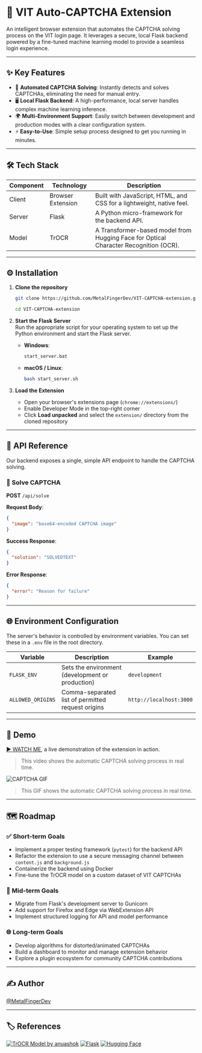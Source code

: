 # 🔐 VIT Auto-CAPTCHA Extension

An intelligent browser extension that automates the CAPTCHA solving process on the VIT login page. It leverages a secure, local Flask backend powered by a fine-tuned machine learning model to provide a seamless login experience.

---

## ✨ Key Features

- 🚀 **Automated CAPTCHA Solving**: Instantly detects and solves CAPTCHAs, eliminating the need for manual entry.  
- 🖥 **Local Flask Backend**: A high-performance, local server handles complex machine learning inference.  
- 🌍 **Multi-Environment Support**: Easily switch between development and production modes with a clear configuration system.  
- ⚡ **Easy-to-Use**: Simple setup process designed to get you running in minutes.  

---

## 🛠 Tech Stack

| Component | Technology       | Description                                                        |
|----------|------------------|--------------------------------------------------------------------|
| Client   | Browser Extension | Built with JavaScript, HTML, and CSS for a lightweight, native feel. |
| Server   | Flask             | A Python micro-framework for the backend API.                     |
| Model    | TrOCR             | A Transformer-based model from Hugging Face for Optical Character Recognition (OCR). |

---

## ⚙️ Installation

1. **Clone the repository**  
   ```bash
   git clone https://github.com/MetalFingerDev/VIT-CAPTCHA-extension.git
   ```
   ```bash
   cd VIT-CAPTCHA-extension
   ```

2. **Start the Flask Server**  
   Run the appropriate script for your operating system to set up the Python environment and start the Flask server.

   - **Windows**:  
     ```bash
     start_server.bat
     ```

   - **macOS / Linux**:  
     ```bash
     bash start_server.sh
     ```

3. **Load the Extension**  
   - Open your browser's extensions page (`chrome://extensions/`)  
   - Enable Developer Mode in the top-right corner  
   - Click **Load unpacked** and select the `extension/` directory from the cloned repository  

---

## 📡 API Reference

Our backend exposes a single, simple API endpoint to handle the CAPTCHA solving.

### 🔹 Solve CAPTCHA

**POST** `/api/solve`

**Request Body**:
```json
{
  "image": "base64-encoded CAPTCHA image"
}
```

**Success Response**:
```json
{
  "solution": "SOLVEDTEXT"
}
```

**Error Response**:
```json
{
  "error": "Reason for failure"
}
```

---

## 🌐 Environment Configuration

The server's behavior is controlled by environment variables. You can set these in a `.env` file in the root directory.

| Variable         | Description                                      | Example                                           |
|------------------|--------------------------------------------------|---------------------------------------------------|
| `FLASK_ENV`      | Sets the environment (development or production) | `development`                                     |
| `ALLOWED_ORIGINS`| Comma-separated list of permitted request origins| `http://localhost:3000` |

---

## 🎥 Demo

[▶️ WATCH ME](WATCHME.mp4), a live demonstration of the extension in action.  
>This video shows the automatic CAPTCHA solving process in real time.

![CAPTCHA GIF](src/static/demo.gif)
> This GIF shows the automatic CAPTCHA solving process in real time.

---

## 🗺 Roadmap

### ✅ Short-term Goals

- Implement a proper testing framework (`pytest`) for the backend API  
- Refactor the extension to use a secure messaging channel between `content.js` and `background.js`  
- Containerize the backend using Docker  
- Fine-tune the TrOCR model on a custom dataset of VIT CAPTCHAs  

### 🚀 Mid-term Goals

- Migrate from Flask's development server to Gunicorn  
- Add support for Firefox and Edge via WebExtension API  
- Implement structured logging for API and model performance  

### 🌐 Long-term Goals

- Develop algorithms for distorted/animated CAPTCHAs  
- Build a dashboard to monitor and manage extension behavior  
- Explore a plugin ecosystem for community CAPTCHA contributions  

---

## ✍️ Author

[@MetalFingerDev](https://github.com/MetalFingerDev)

---

## 🏷 References

[![TrOCR Model by anuashok](https://img.shields.io/badge/Model-TrOCR-blueviolet?style=for-the-badge&logo=huggingface)](https://huggingface.co/anuashok/ocr-captcha-v3)
[![Flask](https://img.shields.io/badge/Backend-Flask-lightgrey?style=for-the-badge&logo=flask)](https://flask.palletsprojects.com/)
[![Hugging Face](https://img.shields.io/badge/AI%20Platform-Hugging%20Face-yellow?style=for-the-badge&logo=huggingface)](https://huggingface.co/)